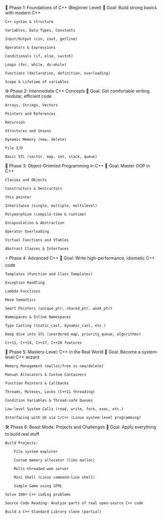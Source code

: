 🚀 Phase 1: Foundations of C++ (Beginner Level)
🎯 Goal: Build strong basics with modern C++

    C++ syntax & structure

    Variables, Data Types, Constants

    Input/Output (cin, cout, getline)

    Operators & Expressions

    Conditionals (if, else, switch)

    Loops (for, while, do-while)

    Functions (declaration, definition, overloading)

    Scope & Lifetime of variables

⚙️ Phase 2: Intermediate C++ Concepts
🎯 Goal: Get comfortable writing modular, efficient code

    Arrays, Strings, Vectors

    Pointers and References

    Recursion

    Structures and Unions

    Dynamic Memory (new, delete)

    File I/O

    Basic STL (vector, map, set, stack, queue)

🧱 Phase 3: Object-Oriented Programming in C++
🎯 Goal: Master OOP in C++

    Classes and Objects

    Constructors & Destructors

    this pointer

    Inheritance (single, multiple, multilevel)

    Polymorphism (compile-time & runtime)

    Encapsulation & Abstraction

    Operator Overloading

    Virtual Functions and VTables

    Abstract Classes & Interfaces

⚡ Phase 4: Advanced C++
🎯 Goal: Write high-performance, idiomatic C++ code

    Templates (Function and Class Templates)

    Exception Handling

    Lambda Functions

    Move Semantics

    Smart Pointers (unique_ptr, shared_ptr, weak_ptr)

    Namespaces & Inline Namespaces

    Type Casting (static_cast, dynamic_cast, etc.)

    Deep dive into STL (unordered_map, priority_queue, algorithms)

    C++11, C++14, C++17, C++20 features

🧠 Phase 5: Mastery-Level: C++ in the Real World
🎯 Goal: Become a system-level C++ wizard

    Memory Management (malloc/free vs new/delete)

    Manual Allocators & Custom Containers

    Function Pointers & Callbacks

    Threads, Mutexes, Locks (C++11 threading)

    Condition Variables & Thread-safe Queues

    Low-level System Calls (read, write, fork, exec, etc.)

    Interfacing with OS via C/C++ (Linux system-level programming)

🛠️ Phase 6: Beast Mode: Projects and Challenges
🎯 Goal: Apply everything to build real stuff

    Build Projects:

        File system explorer

        Custom memory allocator (like malloc)

        Multi-threaded web server

        Mini Shell (Linux command-line shell)

        Simple Game using SFML

    Solve 100+ C++ coding problems

    Source Code Reading: Analyze parts of real open-source C++ code

    Build a C++ Standard Library clone (partial)